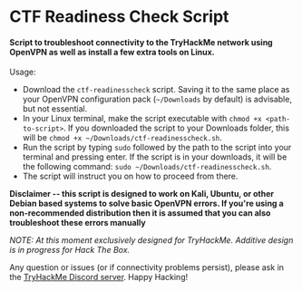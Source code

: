 # CTF Readiness Check Script

#### Script to troubleshoot connectivity to the TryHackMe network using OpenVPN as well as install a few extra tools on Linux.
Usage:
* Download the `ctf-readinesscheck` script. Saving it to the same place as your OpenVPN configuration pack (`~/Downloads` by default) is advisable, but not essential.
* In your Linux terminal, make the script executable with `chmod +x <path-to-script>`. If you downloaded the script to your Downloads folder, this will be `chmod +x ~/Downloads/ctf-readinesscheck.sh`.
* Run the script by typing `sudo` followed by the path to the script into your terminal and pressing enter. If the script is in your downloads, it will be the following command: `sudo ~/Downloads/ctf-readinesscheck.sh`.
* The script will instruct you on how to proceed from there.

**Disclaimer -- this script is designed to work on Kali, Ubuntu, or other Debian based systems to solve basic OpenVPN errors. If you're using a non-recommended distribution then it is assumed that you can also troubleshoot these errors manually** 

*NOTE: At this moment exclusively designed for TryHackMe. Additive design is in progress for Hack The Box.*

Any question or issues (or if connectivity problems persist), please ask in the [TryHackMe Discord server](https://discord.gg/F7ERYzz).
Happy Hacking!
